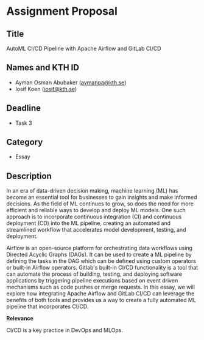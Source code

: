 # Assignment Proposal

## Title

AutoML CI/CD Pipeline with Apache Airflow
and GitLab CI/CD

## Names and KTH ID

- Ayman Osman Abubaker (aymanoa@kth.se)
- Iosif Koen (iosif@kth.se)

## Deadline

- Task 3

## Category

- Essay

## Description

In an era of data-driven decision making, machine learning (ML) has become an essential tool for businesses to gain insights and make informed decisions. As the field of ML continues to grow, so does the need for more efficient and reliable ways to develop and deploy ML models. One such approach is to incorporate continuous integration (CI) and continuous deployment (CD) into the ML pipeline, creating an automated and streamlined workflow that accelerates model development, testing, and deployment.

Airflow is an open-source platform for orchestrating data workflows using Directed Acyclic Graphs (DAGs). It can be used to create a ML pipeline by defining the tasks in the DAG which can be defined using custom operators or built-in Airflow operators. Gitlab's built-in CI/CD functionality is a tool that can automate the process of building, testing, and deploying software applications by triggering pipeline executions based on event driven mechanisms such as code pushes or merge requests. In this essay, we will explore how integrating Apache Airflow and GitLab CI/CD can leverage the benefits of both tools and provides us a way to create a fully automated ML pipeline that incorporates CI/CD. 
 
**Relevance**

CI/CD is a key practice in DevOps and MLOps.
